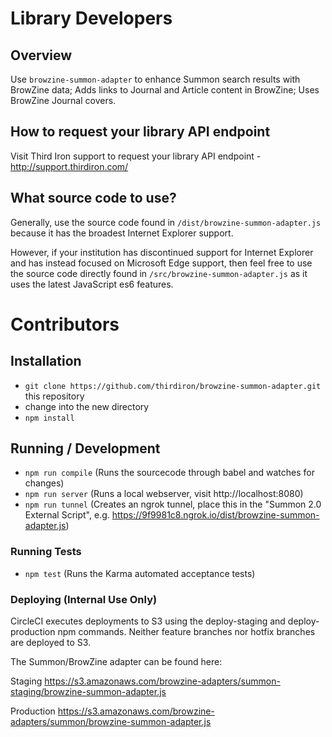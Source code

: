 # Library Developers

## Overview
Use `browzine-summon-adapter` to enhance Summon search results with BrowZine data; Adds links to Journal and Article content in BrowZine; Uses BrowZine Journal covers.

## How to request your library API endpoint
Visit Third Iron support to request your library API endpoint - http://support.thirdiron.com/

## What source code to use?
Generally, use the source code found in `/dist/browzine-summon-adapter.js` because it has the broadest Internet Explorer support.

However, if your institution has discontinued support for Internet Explorer and has instead focused on Microsoft Edge support, then feel free to use the source code directly found in `/src/browzine-summon-adapter.js` as it uses the latest JavaScript es6 features.


# Contributors

## Installation

* `git clone https://github.com/thirdiron/browzine-summon-adapter.git` this repository
* change into the new directory
* `npm install`

## Running / Development

* `npm run compile` (Runs the sourcecode through babel and watches for changes)
* `npm run server` (Runs a local webserver, visit http://localhost:8080)
* `npm run tunnel` (Creates an ngrok tunnel, place this in the "Summon 2.0 External Script", e.g. https://9f9981c8.ngrok.io/dist/browzine-summon-adapter.js)

### Running Tests

* `npm test` (Runs the Karma automated acceptance tests)

### Deploying (Internal Use Only)

CircleCI executes deployments to S3 using the deploy-staging and deploy-production npm commands. Neither feature branches nor hotfix branches are deployed to S3.

The Summon/BrowZine adapter can be found here:

Staging
https://s3.amazonaws.com/browzine-adapters/summon-staging/browzine-summon-adapter.js

Production
https://s3.amazonaws.com/browzine-adapters/summon/browzine-summon-adapter.js

